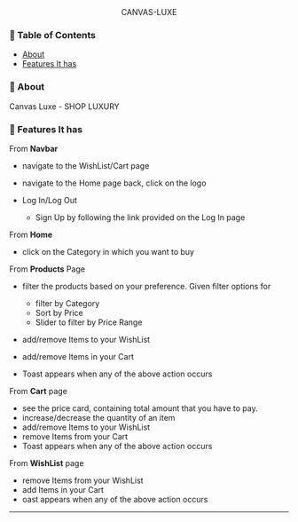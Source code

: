 <div align="center">
 CANVAS-LUXE
</div>

### 📕 Table of Contents
- [About](#-about)
- [Features It has](#-features-it-has)

### 📖 About
Canvas Luxe - SHOP LUXURY 

### 🚀 Features It has


From **Navbar**

- navigate to the WishList/Cart page
- navigate to the Home page back, click on the  logo
- Log In/Log Out

  - Sign Up by following the link provided on the Log In page



From **Home**

- click on the Category in which you want to buy

From **Products** Page

- filter the products based on your preference. Given filter options for

  - filter by Category
  - Sort by Price
  - Slider to filter by Price Range

- add/remove Items to your WishList
- add/remove Items in your Cart
- Toast appears when any of the above action occurs

From **Cart** page

- see the price card, containing total amount that you have to pay.
- increase/decrease the quantity of an item
- add/remove Items to  your WishList
- remove Items from your Cart
- Toast appears when any of the above action occurs 

From **WishList** page

- remove Items from your WishList 
- add Items in your Cart
- oast appears when any of the above action occurs 



---
